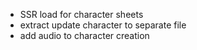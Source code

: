 * SSR load for character sheets
* extract update character to separate file
* add audio to character creation
